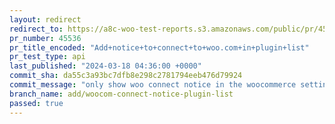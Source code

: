 ```yaml
---
layout: redirect
redirect_to: https://a8c-woo-test-reports.s3.amazonaws.com/public/pr/45536/api/index.html
pr_number: 45536
pr_title_encoded: "Add+notice+to+connect+to+woo.com+in+plugin+list"
pr_test_type: api
last_published: "2024-03-18 04:36:00 +0000"
commit_sha: da55c3a93bc7dfb8e298c2781794eeb476d79924
commit_message: "only show woo connect notice in the woocommerce settings page"
branch_name: add/woocom-connect-notice-plugin-list
passed: true
---
```

